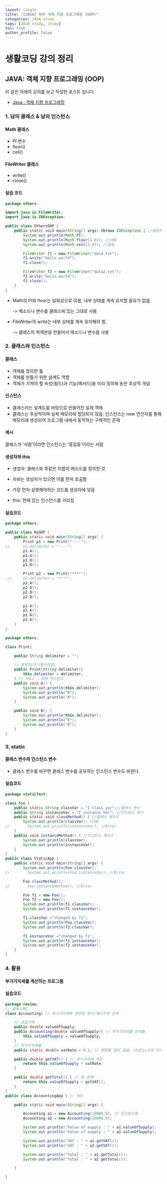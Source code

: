 ```yaml
---
layout: single
title: "[JAVA] 자바 객체 지향 프로그래밍 (OOP)"
categories: JAVA_study
tags: [JAVA_study, study]
toc: true
author_profile: false
---
```


# 생활코딩 강의 정리

## JAVA: 객체 지향 프로그래밍 (OOP)

이 글은 아래의 강의를 보고 작성한 포스트 입니다.

- [Java : 객체 지향 프로그래밍](https://www.youtube.com/watch?v=uvYWAfZzb8k&list=PLuHgQVnccGMAb-e41kXPSIpmoz1RvHyN4)

### 1. 남의 클래스 & 남의 인스턴스

#### Math 클래스

- PI 변수
- floor()
- ceil()

#### FileWriter 클래스

- write()
- close()

#### 실습 코드

```java
package others;

import java.io.FileWriter;
import java.io.IOException;

public class OthersOOP {
    public static void main(String[] args) throws IOException { //예외처리
        System.out.println(Math.PI);
        System.out.println(Math.floor(1.8)); //내림
        System.out.println(Math.ceil(1.8)); //올림

        FileWriter f1 = new FileWriter("data.txt");
        f1.write("hello world");
        f1.close();

        FileWriter f2 = new FileWriter("data2.txt");
        f2.write("hello world");
        f2.close();
    }
}
```

- Math의 PI와 floor는 일회성으로 이용, 내부 상태를 계속 유지할 필요가 없음

  -> 메소드나 변수를 클래스에 있는 그대로 사용

- FileWriter의 write는 내부 상태를 계속 유지해야 함.

  -> 클래스의 복제본을 만들어서 메소드나 변수를 사용

### 2. 클래스와 인스턴스

#### 클래스

- 객체를 정의한 틀
- 객체를 만들기 위한 설계도 역할
- 객체가 가져야 할 속성(필드)과 기능(메서드)을 미리 정의해 놓은 추상적 개념

#### 인스턴스

- 클래스라는 설계도를 바탕으로 만들어진 실제 객체
- 클래스는 추상적이며 실제 메모리에 할당되지 않음. 인스턴스는 new 연산자를 통해 메모리에 생성되어 프로그램 내에서 동작하는 구체적인 존재

#### 예시

클래스가 '사람'이라면 인스턴스는 '홍길동'이라는 사람

#### 생성자와 this

- 생성자: 클래스와 똑같은 이름의 메소드를 정의한 것
- 자바는 생성자가 있으면 이를 먼저 호출함
- 가장 먼저 실행해야하는 코드를 생성자에 넣음

- this: 현재 있는 인스턴스를 가리킴

#### 실습코드

```java
package others;

public class MyOOP {
    public static void main(String[] args) {
        Print p1 = new Print("----");
//      p1.delimiter = "----";
        p1.A();
        p1.A();
        p1.B();
        p1.B();

        Print p2 = new Print("****");
 //     p2.delimiter = "****";
        p2.A();
        p2.A();
        p2.B();
        p2.B();

        p1.A();
        p2.A();
        p1.A();
        p2.A();
    }
}
```

```java
package others;

class Print{

    public String delimiter = "";

    // 생성자(초기필수작업)
    public Print(String delimiter){
        this.delimiter = delimiter;
    } // this : 현재 인스턴스
    public void A() {
        System.out.println(this.delimiter);
        System.out.println("A");
        System.out.println("A");
    }

    public void B() {
        System.out.println(this.delimiter);
        System.out.println("B");
        System.out.println("B");
    }
}

```

### 3. static

#### 클래스 변수와 인스턴스 변수

- 클래스 변수를 바꾸면 클래스 변수를 공유하는 인스턴스 변수도 바뀐다.

#### 실습코드

```java
package staticTest;

class Foo {
    public static String classVar = "I class var";//클래스 변수
    public String instanceVar = "I instance Var"; //인스턴스 변수
    public static void classMethod() { //클래스 메소드
        System.out.println(classVar); //OK
//        System.out.println(instanceVar); //Error
    }
    public void instanceMethod() { //인스턴스 메소드
        System.out.println(classVar);
        System.out.println(instanceVar);
    }
}
public class StaticApp {
    public static void main(String[] args) {
        System.out.println(Foo.classVar);
//        System.out.println(Foo.instanceVar); //Error

        Foo.classMethod();
//        Foo.instanceMethod(); //Error

        Foo f1 = new Foo();
        Foo f2 = new Foo();
        System.out.println(f1.classVar);
        System.out.println(f1.instanceVar);

        f1.classVar ="changed by f1";
        System.out.println(Foo.classVar);
        System.out.println(f2.classVar);

        f1.instanceVar ="changed by f1";
        System.out.println(f1.instanceVar);
        System.out.println(f2.instanceVar);
    }
}

```

### 4. 활용

#### 부가가치세를 계산하는 프로그램

#### 실습코드

```java
package review;
// 클레스화
class Accounting{ // 부가가치세와 관련된 변수/메소드만 존재

    // 공급가액
    public double valueOfSupply;
    public Accounting(double valueOfSupply){ // 부가가치세를 받아옴
        this.valueOfSupply = valueOfSupply;
    }
    // 부가가치세율
    public static double vatRate = 0.1; // 변경될 일이 없음. static으로 두기.

    public double getVAT() { // 부가가치세 계산
        return this.valueOfSupply * vatRate;
    }

    public double getTotal() { // 총 금액
        return this.valueOfSupply + getVAT();
    }
}
public class AccountingApp { // 메인

    public static void main(String[] args) {

        Accounting a1 = new Accounting(10000.0); // 인스턴스화
        Accounting a2 = new Accounting(20000.0);

        System.out.println("Value of supply : " + a1.valueOfSupply);
        System.out.println("Value of supply : " + a2.valueOfSupply);

        System.out.println("VAT : " + a1.getVAT());
        System.out.println("VAT : " + a2.getVAT());

        System.out.println("Total : " + a1.getTotal());
        System.out.println("Total : " + a2.getTotal());

    }

}

```
